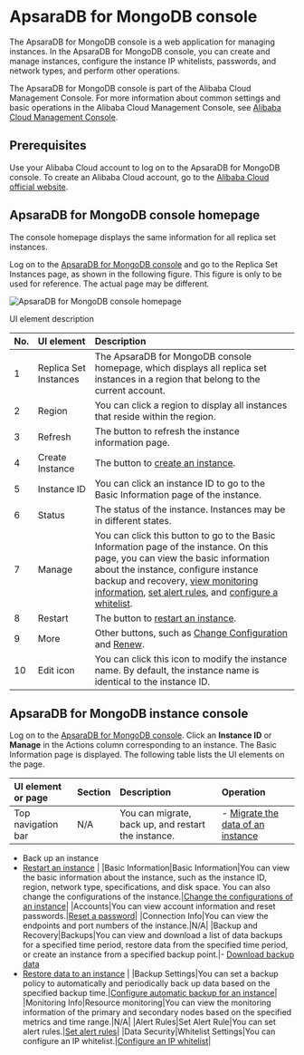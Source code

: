 # ApsaraDB for MongoDB console

The ApsaraDB for MongoDB console is a web application for managing instances. In the ApsaraDB for MongoDB console, you can create and manage instances, configure the instance IP whitelists, passwords, and network types, and perform other operations.

The ApsaraDB for MongoDB console is part of the Alibaba Cloud Management Console. For more information about common settings and basic operations in the Alibaba Cloud Management Console, see [Alibaba Cloud Management Console](https://www.alibabacloud.com/help/zh/doc-detail/47605.html).

## Prerequisites

Use your Alibaba Cloud account to log on to the ApsaraDB for MongoDB console. To create an Alibaba Cloud account, go to the [Alibaba Cloud official website](https://account.aliyun.com/register/register.htm).

## ApsaraDB for MongoDB console homepage

The console homepage displays the same information for all replica set instances.

Log on to the [ApsaraDB for MongoDB console](https://mongodb.console.aliyun.com/) and go to the Replica Set Instances page, as shown in the following figure. This figure is only to be used for reference. The actual page may be different.

![ApsaraDB for MongoDB console homepage](https://static-aliyun-doc.oss-cn-hangzhou.aliyuncs.com/assets/img/en-US/9913797951/p13769.png)

UI element description

|No.|UI element|Description|
|:--|:---------|:----------|
|1|Replica Set Instances|The ApsaraDB for MongoDB console homepage, which displays all replica set instances in a region that belong to the current account.|
|2|Region|You can click a region to display all instances that reside within the region.|
|3|Refresh|The button to refresh the instance information page.|
|4|Create Instance|The button to [create an instance](https://www.alibabacloud.com/help/zh/doc-detail/26572.htm).|
|5|Instance ID|You can click an instance ID to go to the Basic Information page of the instance.|
|6|Status|The status of the instance. Instances may be in different states.|
|7|Manage|You can click this button to go to the Basic Information page of the instance. On this page, you can view the basic information about the instance, configure instance backup and recovery, [view monitoring information](https://www.alibabacloud.com/help/zh/doc-detail/60518.htm), [set alert rules](https://www.alibabacloud.com/help/zh/doc-detail/61585.htm), and [configure a whitelist](https://www.alibabacloud.com/help/zh/doc-detail/54529.htm).|
|8|Restart|The button to [restart an instance](https://www.alibabacloud.com/help/zh/doc-detail/44658.htm).|
|9|More|Other buttons, such as [Change Configuration](https://www.alibabacloud.com/help/zh/doc-detail/44655.htm) and [Renew](https://www.alibabacloud.com/help/zh/doc-detail/54285.htm).|
|10|Edit icon|You can click this icon to modify the instance name. By default, the instance name is identical to the instance ID.|

## ApsaraDB for MongoDB instance console

Log on to the [ApsaraDB for MongoDB console](https://mongodb.console.aliyun.com/). Click an **Instance ID** or **Manage** in the Actions column corresponding to an instance. The Basic Information page is displayed. The following table lists the UI elements on the page.

|UI element or page|Section|Description|Operation|
|:-----------------|:------|:----------|:--------|
|Top navigation bar|N/A|You can migrate, back up, and restart the instance.|-   [Migrate the data of an instance](https://www.alibabacloud.com/help/zh/doc-detail/99995.htm)
-   Back up an instance
-   [Restart an instance](https://www.alibabacloud.com/help/zh/doc-detail/44658.htm) |
|Basic Information|Basic Information|You can view the basic information about the instance, such as the instance ID, region, network type, specifications, and disk space. You can also change the configurations of the instance.|[Change the configurations of an instance](https://www.alibabacloud.com/help/zh/doc-detail/44655.htm)|
|Accounts|You can view account information and reset passwords.|[Reset a password](https://www.alibabacloud.com/help/zh/doc-detail/54544.htm)|
|Connection Info|You can view the endpoints and port numbers of the instance.|N/A|
|Backup and Recovery|Backups|You can view and download a list of data backups for a specified time period, restore data from the specified time period, or create an instance from a specified backup point.|-   [Download backup data](https://www.alibabacloud.com/help/zh/doc-detail/55011.htm)
-   [Restore data to an instance](https://www.alibabacloud.com/help/zh/doc-detail/55015.htm) |
|Backup Settings|You can set a backup policy to automatically and periodically back up data based on the specified backup time.|[Configure automatic backup for an instance](https://www.alibabacloud.com/help/zh/doc-detail/55008.htm)|
|Monitoring Info|Resource monitoring|You can view the monitoring information of the primary and secondary nodes based on the specified metrics and time range.|N/A|
|Alert Rules|Set Alert Rule|You can set alert rules.|[Set alert rules](https://www.alibabacloud.com/help/zh/doc-detail/61585.htm)|
|Data Security|Whitelist Settings|You can configure an IP whitelist.|[Configure an IP whitelist](https://www.alibabacloud.com/help/zh/doc-detail/54529.htm)|

